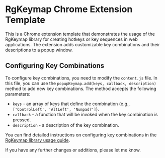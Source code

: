 # RgKeymap Chrome Extension Template

This is a Chrome extension template that demonstrates the usage of the RgKeymap library for creating hotkeys or key sequences in web applications. The extension adds customizable key combinations and their descriptions to a popup window.

## Configuring Key Combinations

To configure key combinations, you need to modify the `content.js` file. In this file, you can use the `popupKeymap.add(keys, callback, description)` method to add new key combinations. The method accepts the following parameters:

- `keys` - an array of keys that define the combination (e.g., `['ControlLeft', 'AltLeft', 'Numpad7']`).
- `callback` - a function that will be invoked when the key combination is pressed.
- `description` - a description of the key combination.

You can find detailed instructions on configuring key combinations in the [RgKeymap library usage guide](https://github.com/rguntik/rgKeymap).

If you have any further changes or additions, please let me know.
